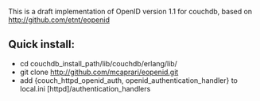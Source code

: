 This is a draft implementation of OpenID version 1.1 for couchdb,
based on http://github.com/etnt/eopenid

Quick install:
--------------
   * cd couchdb_install_path/lib/couchdb/erlang/lib/
   * git clone http://github.com/mcaprari/eopenid.git
   * add {couch_httpd_openid_auth, openid_authentication_handler} to local.ini [httpd]/authentication_handlers
  
  	

